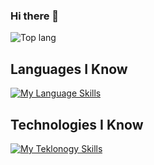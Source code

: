 ### Hi there 👋

![Top lang](https://github-readme-stats.vercel.app/api/top-langs/?username=Weesli&hide_progress=false)


## Languages I Know
[![My Language Skills](https://skillicons.dev/icons?i=java,ts,js,py,go,cs,php&theme=light)](https://skillicons.dev)


## Technologies I Know
[![My Teklonogy Skills](https://skillicons.dev/icons?i=nodejs,react,svelte,express,tailwindcss,html,css,mongodb,mysql,unity,redis&theme=light)](https://skillicons.dev)
